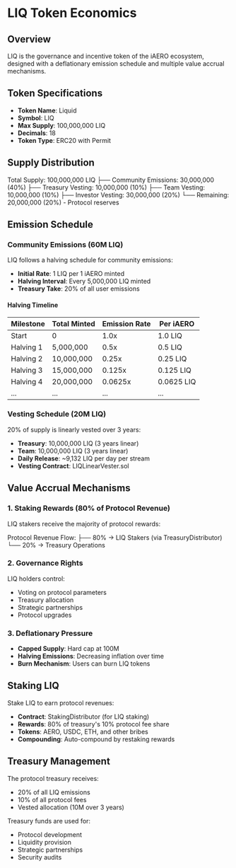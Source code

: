 # LIQ Token Economics

## Overview

LIQ is the governance and incentive token of the iAERO ecosystem, designed with a deflationary emission schedule and multiple value accrual mechanisms.

## Token Specifications

- **Token Name**: Liquid
- **Symbol**: LIQ
- **Max Supply**: 100,000,000 LIQ
- **Decimals**: 18
- **Token Type**: ERC20 with Permit

## Supply Distribution

Total Supply: 100,000,000 LIQ
├── Community Emissions: 30,000,000 (40%)
├── Treasury Vesting: 10,000,000 (10%)
├── Team Vesting: 10,000,000 (10%)
├── Investor Vesting: 30,000,000 (20%)
└── Remaining: 20,000,000 (20%) - Protocol reserves

## Emission Schedule

### Community Emissions (60M LIQ)

LIQ follows a halving schedule for community emissions:

- **Initial Rate**: 1 LIQ per 1 iAERO minted
- **Halving Interval**: Every 5,000,000 LIQ minted
- **Treasury Take**: 20% of all user emissions

#### Halving Timeline

| Milestone | Total Minted | Emission Rate | Per iAERO |
|-----------|--------------|---------------|-----------|
| Start | 0 | 1.0x | 1.0 LIQ |
| Halving 1 | 5,000,000 | 0.5x | 0.5 LIQ |
| Halving 2 | 10,000,000 | 0.25x | 0.25 LIQ |
| Halving 3 | 15,000,000 | 0.125x | 0.125 LIQ |
| Halving 4 | 20,000,000 | 0.0625x | 0.0625 LIQ |
| ... | ... | ... | ... |

### Vesting Schedule (20M LIQ)

20% of supply is linearly vested over 3 years:

- **Treasury**: 10,000,000 LIQ (3 years linear)
- **Team**: 10,000,000 LIQ (3 years linear)
- **Daily Release**: ~9,132 LIQ per day per stream
- **Vesting Contract**: LIQLinearVester.sol

## Value Accrual Mechanisms

### 1. Staking Rewards (80% of Protocol Revenue)

LIQ stakers receive the majority of protocol rewards:

Protocol Revenue Flow:
├── 80% → LIQ Stakers (via TreasuryDistributor)
└── 20% → Treasury Operations

### 2. Governance Rights

LIQ holders control:
- Voting on protocol parameters
- Treasury allocation
- Strategic partnerships
- Protocol upgrades

### 3. Deflationary Pressure

- **Capped Supply**: Hard cap at 100M
- **Halving Emissions**: Decreasing inflation over time
- **Burn Mechanism**: Users can burn LIQ tokens

## Staking LIQ

Stake LIQ to earn protocol revenues:

- **Contract**: StakingDistributor (for LIQ staking)
- **Rewards**: 80% of treasury's 10% protocol fee share
- **Tokens**: AERO, USDC, ETH, and other bribes
- **Compounding**: Auto-compound by restaking rewards

## Treasury Management

The protocol treasury receives:
- 20% of all LIQ emissions
- 10% of all protocol fees
- Vested allocation (10M over 3 years)

Treasury funds are used for:
- Protocol development
- Liquidity provision
- Strategic partnerships
- Security audits


